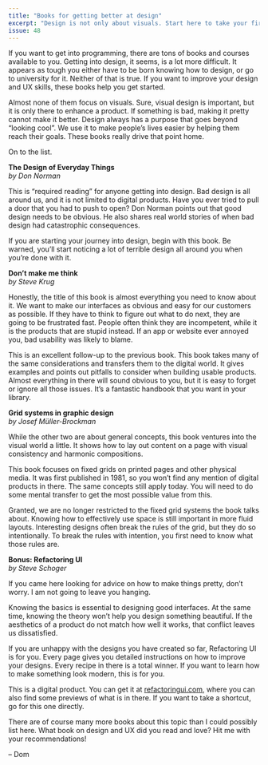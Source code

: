 ```yaml
---
title: "Books for getting better at design"
excerpt: "Design is not only about visuals. Start here to take your first steps into becoming a better designer."
issue: 48
---
```

If you want to get into programming, there are tons of books and courses available to you. Getting into design, it seems, is a lot more difficult. It appears as tough you either have to be born knowing how to design, or go to university for it. Neither of that is true. If you want to improve your design and UX skills, these books help you get started.

Almost none of them focus on visuals. Sure, visual design is important, but it is only there to enhance a product. If something is bad, making it pretty cannot make it better. Design always has a purpose that goes beyond “looking cool”. We use it to make people’s lives easier by helping them reach their goals. These books really drive that point home.

On to the list.


**The Design of Everyday Things**  
_by Don Norman_

This is “required reading” for anyone getting into design. Bad design is all around us, and it is not limited to digital products. Have you ever tried to pull a door that you had to push to open? Don Norman points out that good design needs to be obvious. He also shares real world stories of when bad design had catastrophic consequences.

If you are starting your journey into design, begin with this book. Be warned, you’ll start noticing a lot of terrible design all around you when you’re done with it.


**Don’t make me think**  
_by Steve Krug_

Honestly, the title of this book is almost everything you need to know about it. We want to make our interfaces as obvious and easy for our customers as possible. If they have to think to figure out what to do next, they are going to be frustrated fast. People often think they are incompetent, while it is the products that are stupid instead. If an app or website ever annoyed you, bad usability was likely to blame.

This is an excellent follow-up to the previous book. This book takes many of the same considerations and transfers them to the digital world. It gives examples and points out pitfalls to consider when building usable products. Almost everything in there will sound obvious to you, but it is easy to forget or ignore all those issues. It’s a fantastic handbook that you want in your library.


**Grid systems in graphic design**  
_by Josef Müller-Brockman_

While the other two are about general concepts, this book ventures into the visual world a little. It shows how to lay out content on a page with visual consistency and harmonic compositions.

This book focuses on fixed grids on printed pages and other physical media. It was first published in 1981, so you won’t find any mention of digital products in there. The same concepts still apply today. You will need to do some mental transfer to get the most possible value from this.

Granted, we are no longer restricted to the fixed grid systems the book talks about. Knowing how to effectively use space is still important in more fluid layouts. Interesting designs often break the rules of the grid, but they do so intentionally. To break the rules with intention, you first need to know what those rules are.


**Bonus: Refactoring UI**  
_by Steve Schoger_

If you came here looking for advice on how to make things pretty, don’t worry. I am not going to leave you hanging.

Knowing the basics is essential to designing good interfaces. At the same time, knowing the theory won’t help you design something beautiful. If the aesthetics of a product do not match how well it works, that conflict leaves us dissatisfied.

If you are unhappy with the designs you have created so far, Refactoring UI is for you. Every page gives you detailed instructions on how to improve your designs. Every recipe in there is a total winner. If you want to learn how to make something look modern, this is for you.

This is a digital product. You can get it at [refactoringui.com](https://refactoringui.com), where you can also find some previews of what is in there. If you want to take a shortcut, go for this one directly.


There are of course many more books about this topic than I could possibly list here. What book on design and UX did you read and love? Hit me with your recommendations!

– Dom
